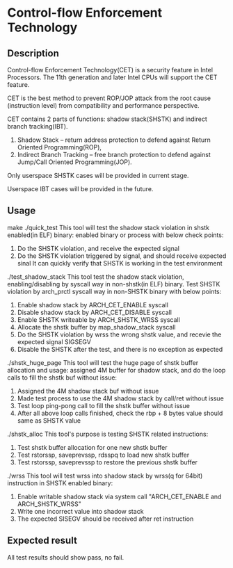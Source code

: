 # Control-flow Enforcement Technology

## Description
Control-flow Enforcement Technology(CET) is a security feature in Intel
Processors. The 11th generation and later Intel CPUs will support the CET
feature.

CET is the best method to prevent ROP/JOP attack from the root cause
(instruction level) from compatibility and performance perspective.

CET contains 2 parts of functions: shadow stack(SHSTK) and indirect branch
tracking(IBT).

1. Shadow Stack – return address protection to defend against Return Oriented
   Programming(ROP),
2. Indirect Branch Tracking – free branch protection to defend against
   Jump/Call Oriented Programming(JOP).

Only userspace SHSTK cases will be provided in current stage.

Userspace IBT cases will be provided in the future.

## Usage
make
./quick_test
This tool will test the shadow stack violation in shstk enabled(in ELF) binary:
enabled binary or process with below check points:
1. Do the SHSTK violation, and receive the expected signal
2. Do the SHSTK violation triggered by signal, and should receive expected sinal
   It can quickly verify that SHSTK is working in the test environment

./test_shadow_stack
This tool test the shadow stack violation, enabling/disabling by syscall way
in non-shstk(in ELF) binary.
Test SHSTK violation by arch_prctl syscall way in non-SHSTK binary with below
points:
1. Enable shadow stack by ARCH_CET_ENABLE syscall
2. Disable shadow stack by ARCH_CET_DISABLE syscall
3. Enable SHSTK writeable by ARCH_SHSTK_WRSS syscall
4. Allocate the shstk buffer by map_shadow_stack syscall
5. Do the SHSTK violation by wrss the wrong shstk value, and recevie the
   expected signal SIGSEGV
6. Disable the SHSTK after the test, and there is no exception as expected

./shstk_huge_page
This tool will test the huge page of shstk buffer allocation and usage:
assigned 4M buffer for shadow stack, and do the loop calls to fill the shstk
buf without issue:
1. Assigned the 4M shadow stack buf without issue
2. Made test process to use the 4M shadow stack by call/ret without issue
3. Test loop ping-pong call to fill the shstk buffer without issue
4. After all above loop calls finished, check the rbp + 8 bytes value should
   same as SHSTK value

./shstk_alloc
This tool's purpose is testing SHSTK related instructions:
1. Test shstk buffer allocation for one new shstk buffer
2. Test rstorssp, saveprevssp, rdsspq to load new shstk buffer
3. Test rstorssp, saveprevssp to restore the previous shstk buffer

./wrss
This tool will test wrss into shadow stack by wrss(q for 64bit) instruction in
SHSTK enabled binary:
1. Enable writable shadow stack via system call "ARCH_CET_ENABLE and ARCH_SHSTK_WRSS"
2. Write one incorrect value into shadow stack
3. The expected SISEGV should be received after ret instruction

## Expected result
All test results should show pass, no fail.
